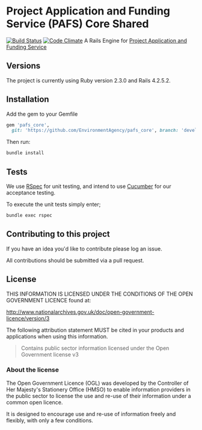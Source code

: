 # Project Application and Funding Service (PAFS) Core Shared

[![Build Status](https://travis-ci.org/EnvironmentAgency/pafs_core.svg?branch=develop)](https://travis-ci.org/EnvironmentAgency/pafs_core)
[![Code Climate](https://codeclimate.com/github/EnvironmentAgency/pafs_core/badges/gpa.svg)](https://codeclimate.com/github/EnvironmentAgency/pafs_core)
A Rails Engine for [Project Application and Funding Service](https://github.com/EnvironmentAgency/pafs-user)

## Versions

The project is currently using Ruby version 2.3.0 and Rails 4.2.5.2.

## Installation

Add the gem to your Gemfile

```ruby
gem 'pafs_core',
  git: 'https://github.com/EnvironmentAgency/pafs_core', branch: 'develop'
```

Then run:

```bash
bundle install
```

## Tests

We use [RSpec](http://rspec.info/) for unit testing, and intend to use [Cucumber](https://github.com/cucumber/cucumber-rails) for our acceptance testing.

To execute the unit tests simply enter;

```bash
bundle exec rspec
```

## Contributing to this project

If you have an idea you'd like to contribute please log an issue.

All contributions should be submitted via a pull request.

## License

THIS INFORMATION IS LICENSED UNDER THE CONDITIONS OF THE OPEN GOVERNMENT LICENCE found at:

http://www.nationalarchives.gov.uk/doc/open-government-licence/version/3

The following attribution statement MUST be cited in your products and applications when using this information.

> Contains public sector information licensed under the Open Government license v3

### About the license

The Open Government Licence (OGL) was developed by the Controller of Her Majesty's Stationery Office (HMSO) to enable information providers in the public sector to license the use and re-use of their information under a common open licence.

It is designed to encourage use and re-use of information freely and flexibly, with only a few conditions.
